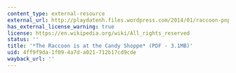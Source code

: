 ```yaml
---
content_type: external-resource
external_url: http://playdatenh.files.wordpress.com/2014/01/raccoon-pnp5.pdf
has_external_license_warning: true
license: https://en.wikipedia.org/wiki/All_rights_reserved
status: ''
title: '*The Raccoon is at the Candy Shoppe* (PDF - 3.1MB)'
uid: 4ff9f9da-1f09-4a7d-a021-712b17cd9cde
wayback_url: ''
---
```


